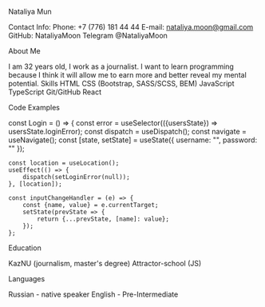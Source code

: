 Nataliya Mun

Contact Info:
Phone: +7 (776) 181 44 44
E-mail: nataliya.moon@gmail.com
GitHub: NataliyaMoon
Telegram @NataliyaMoon

About Me

I am 32 years old, I work as a journalist. I want to learn programming because I think it will allow me to earn more and better reveal my mental potential.
Skills
HTML
CSS (Bootstrap, SASS/SCSS, BEM)
JavaScript
TypeScript
Git/GitHub
React

Code Examples

const Login = () => {
    const error = useSelector(({usersState}) => usersState.loginError);
    const dispatch = useDispatch();
    const navigate = useNavigate();
    const [state, setState] = useState({
        username: "",
        password: ""
    });

    const location = useLocation();
    useEffect(() => {
        dispatch(setLoginError(null));
    }, [location]);

    const inputChangeHandler = (e) => {
        const {name, value} = e.currentTarget;
        setState(prevState => {
            return {...prevState, [name]: value};
        });
    };


Education

KazNU (journalism, master's degree)
Attractor-school (JS)

Languages

Russian - native speaker
English - Pre-Intermediate
